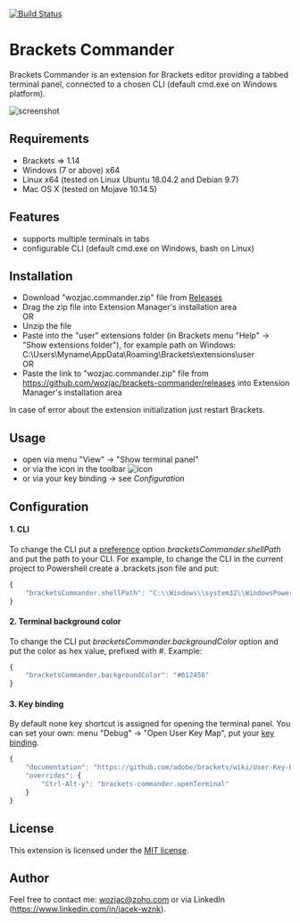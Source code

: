 [![Build Status](https://travis-ci.com/wozjac/brackets-commander.svg?branch=master)](https://travis-ci.com/wozjac/brackets-commander)

Brackets Commander
==================
Brackets Commander is an extension for Brackets editor providing a tabbed terminal panel, connected to a chosen CLI (default cmd.exe on Windows platform).

![screenshot](http://public_repo.vipserv.org/images/commander/bg_cmd.png)

Requirements
------------
- Brackets => 1.14
- Windows (7 or above) x64 
- Linux x64 (tested on Linux Ubuntu 18.04.2 and Debian 9.7)
- Mac OS X (tested on Mojave 10.14.5) 

Features
--------
- supports multiple terminals in tabs
- configurable CLI (default cmd.exe on Windows, bash on Linux) 

Installation
------------
- Download "wozjac.commander.zip" file from [Releases](https://github.com/wozjac/brackets-commander/releases)
- Drag the zip file into Extension Manager's installation area  
OR  
- Unzip the file  
- Paste into the "user" extensions folder (in Brackets menu "Help" -> "Show extensions folder"), for example path on Windows: 
C:\Users\Myname\AppData\Roaming\Brackets\extensions\user  
OR
- Paste the link to "wozjac.commander.zip" file from https://github.com/wozjac/brackets-commander/releases into Extension Manager's installation area

In case of error about the extension initialization just restart Brackets.  

Usage
-----
- open via menu "View" -> "Show terminal panel"
- or via the icon in the toolbar ![icon](http://public_repo.vipserv.org/images/commander/icon.png)
- or via your key binding -> see *Configuration*

Configuration
-------------

#### 1. CLI
To change the CLI put a [preference](https://github.com/adobe/brackets/wiki/How-to-Use-Brackets#preferences) option *bracketsCommander.shellPath* and put the path to your CLI.
For example, to change the CLI in the current project to Powershell create a .brackets.json file and put:  
```javascript
{  
    "bracketsCommander.shellPath": "C:\\Windows\\system32\\WindowsPowerShell\\v1.0\\powershell.exe"  
}
```
#### 2. Terminal background color
To change the CLI put *bracketsCommander.backgroundColor* option and put the color as hex value, prefixed with #.
Example:  
```javascript
{  
    "bracketsCommander.backgroundColor": "#012456"  
}
```

#### 3. Key binding
By default none key shortcut is assigned for opening the terminal panel. You can set your own: menu "Debug" -> "Open User Key Map", put your [key binding](https://github.com/adobe/brackets/wiki/User-Key-Bindings).
```javascript
{
    "documentation": "https://github.com/adobe/brackets/wiki/User-Key-Bindings",
    "overrides": {
        "Ctrl-Alt-y": "brackets-commander.openTerminal"
    }
}
```

License
-------
This extension is licensed under the [MIT license](http://opensource.org/licenses/MIT).

Author
------
Feel free to contact me: wozjac@zoho.com or via LinkedIn (https://www.linkedin.com/in/jacek-wznk).
